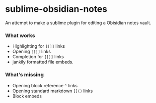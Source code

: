 # sublime-obsidian-notes

An attempt to make a sublime plugin for editing a Obisidian notes vault.

### What works

- Highlighting for `[[]]` links
- Opening `[[]]` links
- Completion for `[[]]` links
- jankily formatted file embeds.

### What's missing

- Opening block reference `^` links
- Opening standard markdown `[]()` links
- Block embeds
